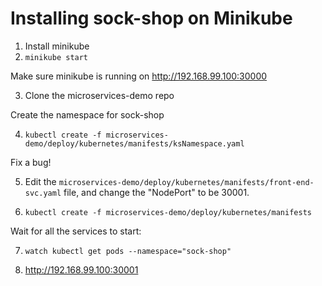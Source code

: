 # Installing sock-shop on Minikube

1) Install minikube
2) `minikube start`

Make sure minikube is running on http://192.168.99.100:30000

3) Clone the microservices-demo repo

Create the namespace for sock-shop

4) `kubectl create -f microservices-demo/deploy/kubernetes/manifests/ksNamespace.yaml`

Fix a bug!

5) Edit the `microservices-demo/deploy/kubernetes/manifests/front-end-svc.yaml` file, and change the "NodePort" to be 30001.

6) `kubectl create -f microservices-demo/deploy/kubernetes/manifests`

Wait for all the services to start:

7) `watch kubectl get pods --namespace="sock-shop"`

8) http://192.168.99.100:30001
